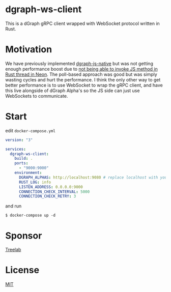 # dgraph-ws-client

This is a dGraph gRPC client wrapped with WebSocket protocol written in Rust.

# Motivation

We have previously implemented [dgraph-js-native](https://github.com/xanthous-tech/dgraph-js-native) but was not getting enough performance boost due to [not being able to invoke JS method in Rust thread in Neon](https://github.com/neon-bindings/neon/issues/197). The poll-based approach was good but was simply wasting cycles and hurt the performance. I think the only other way to get better performance is to use WebSocket to wrap the gRPC client, and have this live alongside of dGraph Alpha's so the JS side can just use WebSockets to communicate.

# Start
edit `docker-compose.yml` 
```yml
version: "3"

services:
  dgraph-ws-client:
    build: .
    ports:
      - "9000:9000"
    environment:
      DGRAPH_ALPHAS: http://localhost:9080 # replace localhost with your host IP
      RUST_LOG: info
      LISTEN_ADDRESS: 0.0.0.0:9000
      CONNECTION_CHECK_INTERVAL: 5000
      CONNECTION_CHECK_RETRY: 3
```
and run
```shell
$ docker-compose up -d
```

# Sponsor

[Treelab](https://www.treelab.com.cn)

# License

[MIT](./LICENSE)
